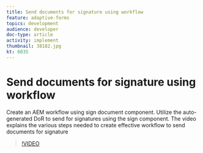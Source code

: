 ```yaml
---
title: Send documents for signature using workflow
feature: adaptive-forms
topics: development
audience: developer
doc-type: article
activity: implement
thumbnail: 38182.jpg
kt: 6035
---
```

# Send documents for signature using workflow

Create an AEM workflow using sign document component. Utilize the auto-generated DoR to send for signatures using the sign component.
The video explains the various steps needed to create effective workflow to send documents for signature

>[!VIDEO](https://video.tv.adobe.com/v/38182/quality=9)
